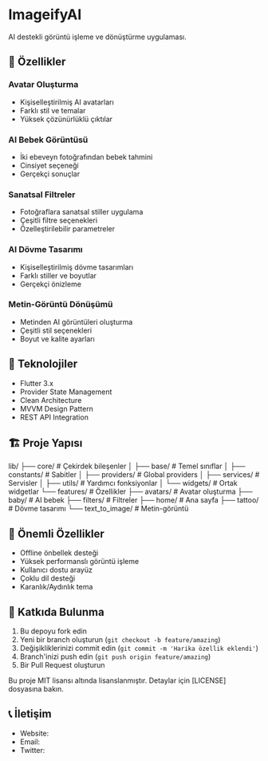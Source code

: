 # ImageifyAI

AI destekli görüntü işleme ve dönüştürme uygulaması.

## 🌟 Özellikler

### Avatar Oluşturma
- Kişiselleştirilmiş AI avatarları
- Farklı stil ve temalar
- Yüksek çözünürlüklü çıktılar

### AI Bebek Görüntüsü
- İki ebeveyn fotoğrafından bebek tahmini
- Cinsiyet seçeneği
- Gerçekçi sonuçlar

### Sanatsal Filtreler
- Fotoğraflara sanatsal stiller uygulama
- Çeşitli filtre seçenekleri
- Özelleştirilebilir parametreler

### AI Dövme Tasarımı
- Kişiselleştirilmiş dövme tasarımları
- Farklı stiller ve boyutlar
- Gerçekçi önizleme

### Metin-Görüntü Dönüşümü
- Metinden AI görüntüleri oluşturma
- Çeşitli stil seçenekleri
- Boyut ve kalite ayarları

## 🚀 Teknolojiler

- Flutter 3.x
- Provider State Management
- Clean Architecture
- MVVM Design Pattern
- REST API Integration

## 🏗️ Proje Yapısı
lib/
├── core/                  # Çekirdek bileşenler
│   ├── base/             # Temel sınıflar
│   ├── constants/        # Sabitler
│   ├── providers/        # Global providers
│   ├── services/         # Servisler
│   ├── utils/           # Yardımcı fonksiyonlar
│   └── widgets/         # Ortak widgetlar
└── features/            # Özellikler
    ├── avatars/         # Avatar oluşturma
    ├── baby/           # AI bebek
    ├── filters/        # Filtreler
    ├── home/           # Ana sayfa
    ├── tattoo/         # Dövme tasarımı
    └── text_to_image/  # Metin-görüntü


## 🔑 Önemli Özellikler

- Offline önbellek desteği
- Yüksek performanslı görüntü işleme
- Kullanıcı dostu arayüz
- Çoklu dil desteği
- Karanlık/Aydınlık tema

## 🤝 Katkıda Bulunma

1. Bu depoyu fork edin
2. Yeni bir branch oluşturun (`git checkout -b feature/amazing`)
3. Değişikliklerinizi commit edin (`git commit -m 'Harika özellik eklendi'`)
4. Branch'inizi push edin (`git push origin feature/amazing`)
5. Bir Pull Request oluşturun

Bu proje MIT lisansı altında lisanslanmıştır. Detaylar için [LICENSE] dosyasına bakın.

## 📞 İletişim

- Website: 
- Email: 
- Twitter: 